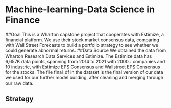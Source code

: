 # Machine-learning-Data Science in Finance
##Goal
This is a Wharton capstone project that cooperates with Estimize, a financial platform. 
We use their stock market consensus data, comparing with Wall Street Forecasts to build a portfolio strategy to see whether we could generate abnormal returns. 
##Data Source
We obtained the data from Wharton Research Data Services and Estimize.
The Estimize data has 6,657K data points, spanning from 2014 to 2021 with 2000+ companies and 10 industrie, with Estimize EPS Consensus and Wallstreet EPS Consensus for the stocks.
The file final_df in the dataset is the final version of our data we used for our further model building, after cleaning and merging through our raw data.
## Strategy



